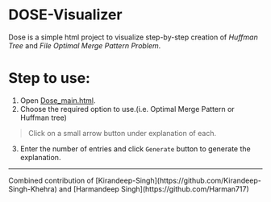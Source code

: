 # DOSE-Visualizer
Dose is a simple html project to visualize step-by-step creation of *Huffman Tree* and *File Optimal Merge Pattern Problem*.

# Step to use:

1. Open [Dose_main.html](https://github.com/Kirandeep-Singh-Khehra/DOSE-Visualizer/blob/main/DOSE_main.html).
2. Choose the required option to use.(i.e. Optimal Merge Pattern or Huffman tree)
> Click on a small arrow button under explanation of each.
3. Enter the number of entries and click `Generate` button to generate the explanation.

<hr/>
Combined contribution of [Kirandeep-Singh](https://github.com/Kirandeep-Singh-Khehra) and [Harmandeep Singh](https://github.com/Harman717)
